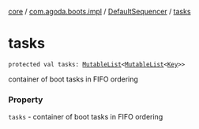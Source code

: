 [core](../../index.md) / [com.agoda.boots.impl](../index.md) / [DefaultSequencer](index.md) / [tasks](./tasks.md)

# tasks

`protected val tasks: `[`MutableList`](https://kotlinlang.org/api/latest/jvm/stdlib/kotlin.collections/-mutable-list/index.html)`<`[`MutableList`](https://kotlinlang.org/api/latest/jvm/stdlib/kotlin.collections/-mutable-list/index.html)`<`[`Key`](../../com.agoda.boots/-key/index.md)`>>`

container of boot tasks in FIFO ordering

### Property

`tasks` - container of boot tasks in FIFO ordering